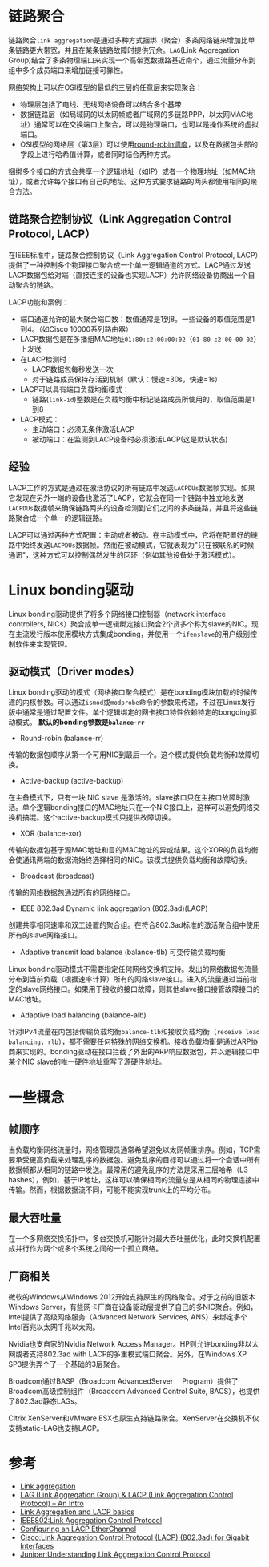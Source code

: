 # 链路聚合

链路聚合`link aggregation`是通过多种方式捆绑（聚合）多条网络链来增加比单条链路更大带宽，并且在某条链路故障时提供冗余。`LAG`(Link Aggregation Group)结合了多条物理端口来实现一个高带宽数据路基近南个，通过流量分布到组中多个成员端口来增加链接可靠性。

网络架构上可以在OSI模型的最低的三层的任意层来实现聚合：

* 物理层包括了电线、无线网络设备可以结合多个基带
* 数据链路层（如局域网的以太网帧或者广域网的多链路PPP，以太网MAC地址）通常可以在交换端口上聚合，可以是物理端口，也可以是操作系统的虚拟端口。
* OSI模型的网络层（第3层）可以使用[round-robin调度](https://en.wikipedia.org/wiki/Round-robin_scheduling#Data_packet_scheduling)，以及在数据包头部的字段上进行哈希值计算，或者同时结合两种方式。

捆绑多个接口的方式会共享一个逻辑地址（如IP）或者一个物理地址（如MAC地址），或者允许每个接口有自己的地址。这种方式要求链路的两头都使用相同的聚合方法。

## 链路聚合控制协议（Link Aggregation Control Protocol, LACP）

在IEEE标准中，链路聚合控制协议（Link Aggregation Control Protocol, LACP）提供了一种控制多个物理接口聚合成一个单一逻辑通道的方式。LACP通过发送LACP数据包给对端（直接连接的设备也实现LACP）允许网络设备协商出一个自动聚合的链路。

LACP功能和案例：
* 端口通道允许的最大聚合端口数：数值通常是1到8。一些设备的取值范围是1到4。（如Cisco 10000系列路由器）
* LACP数据包是在多播组MAC地址`01:80:c2:00:00:02`（`01-80-c2-00-00-02`）上发送
* 在LACP检测时：
  * LACP数据包每秒发送一次
  * 对于链路成员保持存活到机制（默认：慢速=30s，快速=1s）
* LACP可以具有端口负载均衡模式：
  * 链路(`link-id`)整数是在负载均衡中标记链路成员所使用的，取值范围是1到8
* LACP模式：
  * 主动端口：必须无条件激活LACP
  * 被动端口：在监测到LACP设备时必须激活LACP(这是默认状态)

## 经验

LACP工作的方式是通过在激活协议的所有链路中发送`LACPDUs`数据帧实现。如果它发现在另外一端的设备也激活了LACP，它就会在同一个链路中独立地发送`LACPDUs`数据帧来确保链路两头的设备检测到它们之间的多条链路，并且将这些链路聚合成一个单一的逻辑链路。

LACP可以通过两种方式配置：主动或者被动。在主动模式中，它将在配置好的链路中始终发送`LACPDUs`数据帧。然而在被动模式，它就表现为"只在被联系的时候通讯"，这种方式可以控制偶然发生的回环（例如其他设备处于激活模式）。

# Linux bonding驱动

Linux bonding驱动提供了将多个网络接口控制器（network interface controllers, NICs）聚合成单一逻辑绑定接口聚合2个货多个称为slave的NIC。现在主流发行版本使用模块方式集成bonding，并使用一个`ifenslave`的用户级别控制软件来实现管理。

## 驱动模式（Driver modes）

Linux bonding驱动的模式（网络接口聚合模式）是在bonding模块加载的时候传递的内核参数。可以通过`ismod`或`modprobe`命令的参数来传递，不过在Linux发行版中通常是通过配置文件。单个逻辑绑定的网卡接口特性依赖特定的bongding驱动模式。 **默认的bonding参数是`balance-rr`**

* Round-robin (balance-rr)

传输的数据包顺序从第一个可用NIC到最后一个。这个模式提供负载均衡和故障切换。

* Active-backup (active-backup)

在主备模式下，只有一块 NIC slave 是激活的。slave接口只在主接口故障时激活。单个逻辑bonding接口的MAC地址只在一个NIC接口上，这样可以避免网络交换机搞混。这个active-backup模式只提供故障切换。

* XOR (balance-xor)

传输的数据包基于源MAC地址和目的MAC地址的异或结果。这个XOR的负载均衡会使通讯两端的数据流始终选择相同的NIC。该模式提供负载均衡和故障切换。

* Broadcast (broadcast)

传输的网络数据包通过所有的网络接口。

* IEEE 802.3ad Dynamic link aggregation (802.3ad)(LACP)

创建共享相同速率和双工设置的聚合组。在符合802.3ad标准的激活聚合组中使用所有的slave网络接口。

* Adaptive transmit load balance (balance-tlb) 可变传输负载均衡

Linux bonding驱动模式不需要指定任何网络交换机支持。发出的网络数据包流量分布到当前负载（根据速率计算）所有的网络slave接口。进入的流量通过当前指定的slave网络接口。如果用于接收的接口故障，则其他slave接口接管故障接口的MAC地址。

* Adaptive load balancing (balance-alb)

针对IPv4流量在内包括传输负载均衡`balance-tlb`和接收负载均衡（`receive load balancing`，`rlb`），都不需要任何特殊的网络交换机。接收负载均衡是通过ARP协商来实现的。bonding驱动在接口拦截了外出的ARP响应数据包，并以逻辑接口中某个NIC slave的唯一硬件地址重写了源硬件地址。

# 一些概念

## 帧顺序

当负载均衡网络流量时，网络管理员通常希望避免以太网帧重排序。例如，TCP需要承受更高负载来处理乱序的数据包。避免乱序的目标可以通过将一个会话中所有数据帧都从相同的链路中发送。最常用的避免乱序的方法是采用三层哈希（L3 hashes），例如，基于IP地址，这样可以确保相同的流量总是从相同的物理连接中传输。然而，根据数据流不同，可能不能实现trunk上的平均分布。

## 最大吞吐量

在一个多网络交换拓扑中，多台交换机可能针对最大吞吐量优化，此时交换机配置成并行作为两个或多个系统之间的一个孤立网络。

## 厂商相关

微软的Windows从Windows 2012开始支持原生的网络聚合。对于之前的旧版本Windows Server，有些网卡厂商在设备驱动层提供了自己的多NIC聚合。例如，Intel提供了高级网络服务（Advanced Network Services, ANS）来绑定多个Intel百兆以太网千兆以太网。

Nvidia也支自家的Nvidia Network Access Manager。HP则允许bonding非以太网或者支持802.3ad with LACP的多重模式端口聚合。另外，在Windows XP SP3提供弄个了一个基础的3层聚合。

Broadcom通过BASP（Broadcom AdvancedServer 　Program）提供了Broadcom高级控制组件（Broadcom Advanced Control Suite, BACS），也提供了802.3ad静态LAGs。

Citrix XenServer和VMware ESX也原生支持链路聚合。XenServer在交换机不仅支持static-LAG也支持LACP。


# 参考

* [Link aggregation](https://en.wikipedia.org/wiki/Link_aggregation)
* [LAG (Link Aggregation Group) & LACP (Link Aggregation Control Protocol) – An Intro](http://www.excitingip.com/3015/lag-link-aggregation-group-lacp-link-aggregation-control-protocol-an-intro/)
* [Link Aggregation and LACP basics](https://www.thomas-krenn.com/en/wiki/Link_Aggregation_and_LACP_basics)
* [IEEE802:Link Aggregation Control Protocol](http://www.ieee802.org/3/ad/public/mar99/seaman_1_0399.pdf)
* [Configuring an LACP EtherChannel](https://www.freeccnaworkbook.com/workbooks/ccna/configuring-etherchannel-utilizing-lacp)
* [Cisco:Link Aggregation Control Protocol (LACP) (802.3ad) for Gigabit Interfaces](http://www.cisco.com/c/en/us/td/docs/ios/12_2sb/feature/guide/gigeth.html)
* [Juniper:Understanding Link Aggregation Control Protocol](http://www.juniper.net/documentation/en_US/junos12.1/topics/concept/layer-2-lacp-security-understanding.html#jd0e57)
